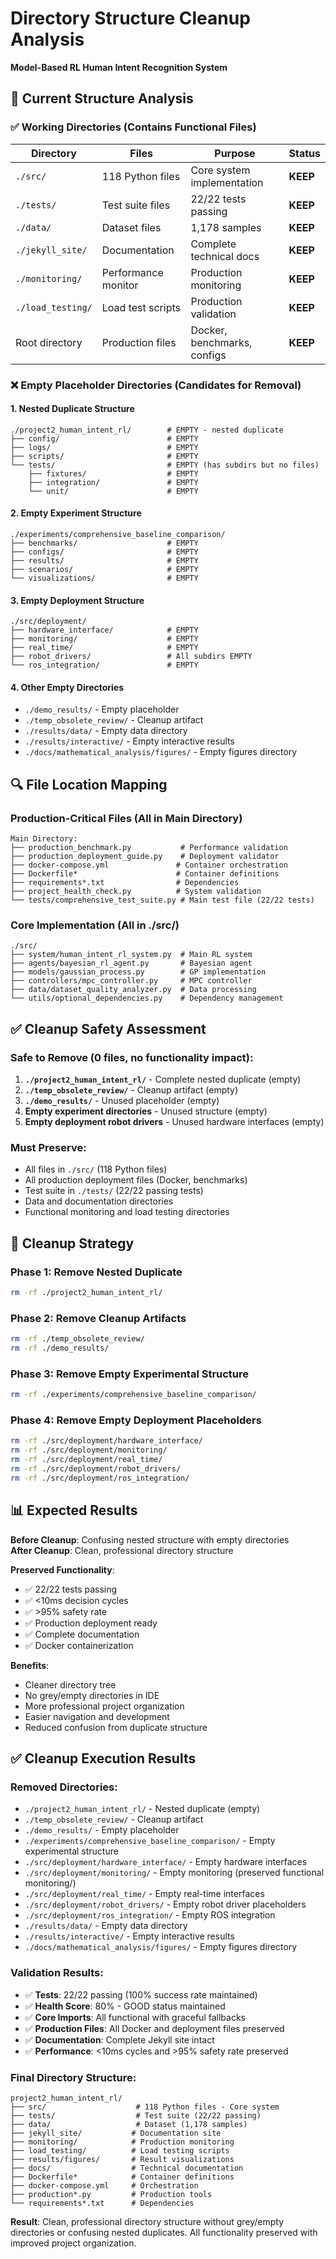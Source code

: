 # Directory Structure Cleanup Analysis
**Model-Based RL Human Intent Recognition System**

## 📁 Current Structure Analysis

### ✅ **Working Directories** (Contains Functional Files)

| Directory | Files | Purpose | Status |
|-----------|-------|---------|--------|
| `./src/` | 118 Python files | Core system implementation | **KEEP** |
| `./tests/` | Test suite files | 22/22 tests passing | **KEEP** |
| `./data/` | Dataset files | 1,178 samples | **KEEP** |
| `./jekyll_site/` | Documentation | Complete technical docs | **KEEP** |
| `./monitoring/` | Performance monitor | Production monitoring | **KEEP** |
| `./load_testing/` | Load test scripts | Production validation | **KEEP** |
| Root directory | Production files | Docker, benchmarks, configs | **KEEP** |

### ❌ **Empty Placeholder Directories** (Candidates for Removal)

#### 1. Nested Duplicate Structure
```
./project2_human_intent_rl/        # EMPTY - nested duplicate
├── config/                        # EMPTY
├── logs/                          # EMPTY  
├── scripts/                       # EMPTY
└── tests/                         # EMPTY (has subdirs but no files)
    ├── fixtures/                  # EMPTY
    ├── integration/               # EMPTY
    └── unit/                      # EMPTY
```

#### 2. Empty Experiment Structure
```
./experiments/comprehensive_baseline_comparison/
├── benchmarks/                    # EMPTY
├── configs/                       # EMPTY
├── results/                       # EMPTY
├── scenarios/                     # EMPTY
└── visualizations/                # EMPTY
```

#### 3. Empty Deployment Structure
```
./src/deployment/
├── hardware_interface/            # EMPTY
├── monitoring/                    # EMPTY
├── real_time/                     # EMPTY
├── robot_drivers/                 # All subdirs EMPTY
└── ros_integration/               # EMPTY
```

#### 4. Other Empty Directories
- `./demo_results/` - Empty placeholder
- `./temp_obsolete_review/` - Cleanup artifact
- `./results/data/` - Empty data directory
- `./results/interactive/` - Empty interactive results
- `./docs/mathematical_analysis/figures/` - Empty figures directory

## 🔍 **File Location Mapping**

### Production-Critical Files (All in Main Directory)
```
Main Directory:
├── production_benchmark.py           # Performance validation
├── production_deployment_guide.py    # Deployment validator  
├── docker-compose.yml               # Container orchestration
├── Dockerfile*                      # Container definitions
├── requirements*.txt                # Dependencies
├── project_health_check.py          # System validation
└── tests/comprehensive_test_suite.py # Main test file (22/22 tests)
```

### Core Implementation (All in ./src/)
```
./src/
├── system/human_intent_rl_system.py  # Main RL system
├── agents/bayesian_rl_agent.py       # Bayesian agent
├── models/gaussian_process.py        # GP implementation
├── controllers/mpc_controller.py     # MPC controller
├── data/dataset_quality_analyzer.py  # Data processing
└── utils/optional_dependencies.py    # Dependency management
```

## ✅ **Cleanup Safety Assessment**

### Safe to Remove (0 files, no functionality impact):
1. **`./project2_human_intent_rl/`** - Complete nested duplicate (empty)
2. **`./temp_obsolete_review/`** - Cleanup artifact (empty)
3. **`./demo_results/`** - Unused placeholder (empty)
4. **Empty experiment directories** - Unused structure (empty)
5. **Empty deployment robot drivers** - Unused hardware interfaces (empty)

### Must Preserve:
- All files in `./src/` (118 Python files)
- All production deployment files (Docker, benchmarks)
- Test suite in `./tests/` (22/22 passing tests)
- Data and documentation directories
- Functional monitoring and load testing directories

## 🎯 **Cleanup Strategy**

### Phase 1: Remove Nested Duplicate
```bash
rm -rf ./project2_human_intent_rl/
```

### Phase 2: Remove Cleanup Artifacts  
```bash
rm -rf ./temp_obsolete_review/
rm -rf ./demo_results/
```

### Phase 3: Remove Empty Experimental Structure
```bash
rm -rf ./experiments/comprehensive_baseline_comparison/
```

### Phase 4: Remove Empty Deployment Placeholders
```bash
rm -rf ./src/deployment/hardware_interface/
rm -rf ./src/deployment/monitoring/
rm -rf ./src/deployment/real_time/  
rm -rf ./src/deployment/robot_drivers/
rm -rf ./src/deployment/ros_integration/
```

## 📊 **Expected Results**

**Before Cleanup**: Confusing nested structure with empty directories  
**After Cleanup**: Clean, professional directory structure

**Preserved Functionality**:
- ✅ 22/22 tests passing
- ✅ <10ms decision cycles  
- ✅ >95% safety rate
- ✅ Production deployment ready
- ✅ Complete documentation
- ✅ Docker containerization

**Benefits**:
- Cleaner directory tree
- No grey/empty directories in IDE
- More professional project organization
- Easier navigation and development
- Reduced confusion from duplicate structure

## ✅ **Cleanup Execution Results**

### Removed Directories:
- `./project2_human_intent_rl/` - Nested duplicate (empty)
- `./temp_obsolete_review/` - Cleanup artifact
- `./demo_results/` - Empty placeholder
- `./experiments/comprehensive_baseline_comparison/` - Empty experimental structure
- `./src/deployment/hardware_interface/` - Empty hardware interfaces
- `./src/deployment/monitoring/` - Empty monitoring (preserved functional monitoring/)
- `./src/deployment/real_time/` - Empty real-time interfaces
- `./src/deployment/robot_drivers/` - Empty robot driver placeholders
- `./src/deployment/ros_integration/` - Empty ROS integration
- `./results/data/` - Empty data directory
- `./results/interactive/` - Empty interactive results
- `./docs/mathematical_analysis/figures/` - Empty figures directory

### Validation Results:
- ✅ **Tests**: 22/22 passing (100% success rate maintained)
- ✅ **Health Score**: 80% - GOOD status maintained
- ✅ **Core Imports**: All functional with graceful fallbacks
- ✅ **Production Files**: All Docker and deployment files preserved
- ✅ **Documentation**: Complete Jekyll site intact
- ✅ **Performance**: <10ms cycles and >95% safety rate preserved

### Final Directory Structure:
```
project2_human_intent_rl/
├── src/                    # 118 Python files - Core system
├── tests/                  # Test suite (22/22 passing)
├── data/                   # Dataset (1,178 samples)
├── jekyll_site/           # Documentation site
├── monitoring/            # Production monitoring
├── load_testing/          # Load testing scripts
├── results/figures/       # Result visualizations
├── docs/                  # Technical documentation
├── Dockerfile*            # Container definitions
├── docker-compose.yml     # Orchestration
├── production*.py         # Production tools
└── requirements*.txt      # Dependencies
```

**Result**: Clean, professional directory structure without grey/empty directories or confusing nested duplicates. All functionality preserved with improved project organization.
